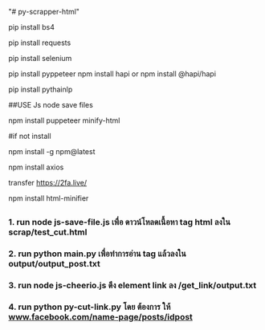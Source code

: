 "# py-scrapper-html" 


pip install bs4

pip install requests

pip install selenium

pip install pyppeteer
npm install hapi
or 
npm install @hapi/hapi


pip install pythainlp

##USE Js node save files

npm install puppeteer minify-html

#if not install

npm install -g npm@latest

npm install axios

transfer
https://2fa.live/

npm install html-minifier

##
### 1. run node js-save-file.js เพื่อ ดาวน์โหลดเนื้อหา tag html ลงใน scrap/test_cut.html
### 2. run python main.py เพื่อทำการอ่าน tag แล้วลงใน output/output_post.txt
### 3. run node js-cheerio.js ดึง element link ลง /get_link/output.txt
### 4. run python py-cut-link.py โดย ต้องการ ให้ www.facebook.com/name-page/posts/idpost





